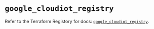 # `google_cloudiot_registry`

Refer to the Terraform Registory for docs: [`google_cloudiot_registry`](https://registry.terraform.io/providers/hashicorp/google/4.75.1/docs/resources/cloudiot_registry).
